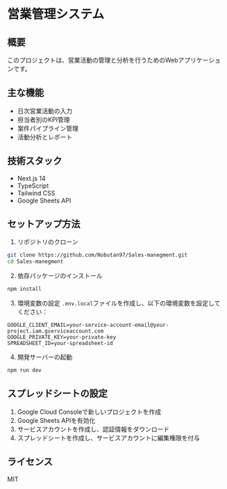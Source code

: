 # 営業管理システム

## 概要
このプロジェクトは、営業活動の管理と分析を行うためのWebアプリケーションです。

## 主な機能
- 日次営業活動の入力
- 担当者別のKPI管理
- 案件パイプライン管理
- 活動分析とレポート

## 技術スタック
- Next.js 14
- TypeScript
- Tailwind CSS
- Google Sheets API

## セットアップ方法

1. リポジトリのクローン
```bash
git clone https://github.com/Nobutan97/Sales-manegment.git
cd Sales-manegment
```

2. 依存パッケージのインストール
```bash
npm install
```

3. 環境変数の設定
`.env.local`ファイルを作成し、以下の環境変数を設定してください：
```
GOOGLE_CLIENT_EMAIL=your-service-account-email@your-project.iam.gserviceaccount.com
GOOGLE_PRIVATE_KEY=your-private-key
SPREADSHEET_ID=your-spreadsheet-id
```

4. 開発サーバーの起動
```bash
npm run dev
```

## スプレッドシートの設定
1. Google Cloud Consoleで新しいプロジェクトを作成
2. Google Sheets APIを有効化
3. サービスアカウントを作成し、認証情報をダウンロード
4. スプレッドシートを作成し、サービスアカウントに編集権限を付与

## ライセンス
MIT 